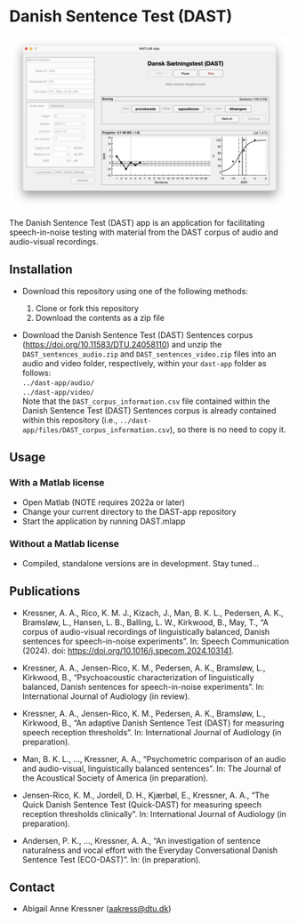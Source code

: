 # Danish Sentence Test (DAST) #

![Screenshot](files/DAST-screenshot.png)

The Danish Sentence Test (DAST) app is an application for facilitating
speech-in-noise testing with material from the DAST corpus of audio and
audio-visual recordings.


## Installation ##

* Download this repository using one of the following methods:  
  1. Clone or fork this repository  
  2. Download the contents as a zip file  

* Download the Danish Sentence Test (DAST) Sentences corpus (https://doi.org/10.11583/DTU.24058110) and unzip the `DAST_sentences_audio.zip` and `DAST_sentences_video.zip` files into an audio and video folder, respectively, within your `dast-app` folder as follows:  
  `../dast-app/audio/`  
  `../dast-app/video/`  
Note that the `DAST_corpus_information.csv` file contained within the Danish Sentence Test (DAST) Sentences corpus is already contained within this repository (i.e., `../dast-app/files/DAST_corpus_information.csv`), so there is no need to copy it.


## Usage ##

### With a Matlab license ###
* Open Matlab (NOTE requires 2022a or later)
* Change your current directory to the DAST-app repository
* Start the application by running DAST.mlapp

### Without a Matlab license ###
* Compiled, standalone versions are in development. Stay tuned...


## Publications ##

* Kressner, A. A., Rico, K. M. J., Kizach, J., Man, B. K. L., Pedersen, A. K., Bramsløw, L., Hansen, L. B., Balling, L. W., Kirkwood, B., May, T., “A corpus of audio-visual recordings of linguistically balanced, Danish sentences for speech-in-noise experiments”. In: Speech Communication (2024). doi: https://doi.org/10.1016/j.specom.2024.103141.

* Kressner, A. A., Jensen-Rico, K. M., Pedersen, A. K., Bramsløw, L., Kirkwood, B., “Psychoacoustic characterization of linguistically balanced, Danish sentences for speech-in-noise experiments”. In: International Journal of Audiology (in review).

* Kressner, A. A., Jensen-Rico, K. M., Pedersen, A. K., Bramsløw, L., Kirkwood, B., “An adaptive Danish Sentence Test (DAST) for measuring speech reception thresholds”. In: International Journal of Audiology (in
preparation).

* Man, B. K. L., ..., Kressner, A. A., “Psychometric comparison of an audio and audio-visual, linguistically balanced sentences”. In: The Journal of the Acoustical Society of America (in preparation).

* Jensen-Rico, K. M., Jordell, D. H., Kjærbøl, E., Kressner, A. A., “The Quick Danish Sentence Test (Quick-DAST) for measuring speech reception thresholds clinically”. In: International Journal of Audiology (in preparation).

* Andersen, P. K., ..., Kressner, A. A., “An investigation of sentence naturalness and vocal effort with the Everyday Conversational Danish Sentence Test (ECO-DAST)”. In: (in preparation).


## Contact ##
* Abigail Anne Kressner (aakress@dtu.dk)
